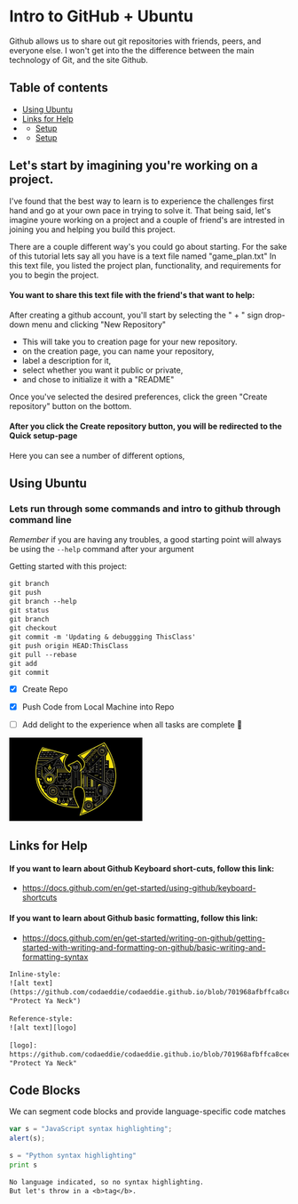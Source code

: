 # Intro to GitHub + Ubuntu
Github allows us to share out git repositories with friends, peers, and everyone else.
I won't get into the the difference between the main technology of Git, and the site Github.

## Table of contents
* [Using Ubuntu](https://github.com/codaeddie/Getting-started-with-Github/blob/main/README.md#using-ubuntu)
* [Links for Help](https://github.com/codaeddie/Getting-started-with-Github/blob/main/README.md#links-for-help)
* * [Setup](#setup)
* * [Setup](#setup)


## Let's start by imagining you're working on a project.
I've found that the best way to learn is to experience the challenges first hand and go at your own pace in trying to solve it. That being said, let's imagine youre working on a project and a couple of friend's are intrested in joining you and helping you build this project.

There are a couple different way's you could go about starting. For the sake of this tutorial lets say all you have is a text file named "game_plan.txt"
In this text file, you listed the project plan, functionality, and requirements for you to begin the project. 

#### You want to share this text file with the friend's that want to help:

After creating a github account, you'll start by selecting the " + " sign drop-down menu and clicking "New Repository"
 - This will take you to creation page for your new repository.
 - on the creation page, you can name your repository,
 - label a description for it, 
 - select whether you want it public or private, 
 - and chose to initialize it with a "README"

Once you've selected the desired preferences, click the green "Create repository" button on the bottom.

#### After you click the Create repository button, you will be redirected to the Quick setup-page

Here you can see a number of different options, 

## Using Ubuntu
### Lets run through some commands and intro to github through command line 

_Remember_ if you are having any troubles, a good starting point will always be using the ```--help``` command after your argument

Getting started with this project:
```
git branch
git push
git branch --help
git status
git branch
git checkout
git commit -m 'Updating & debuggging ThisClass'
git push origin HEAD:ThisClass
git pull --rebase
git add
git commit
```

- [x] Create Repo 
- [x] Push Code from Local Machine into Repo
- [ ] Add delight to the experience when all tasks are complete :tada:


![alt text](https://github.com/codaeddie/Getting-started-with-Github/blob/9873b1b0c2fcc367419f8c501a19a2ddec5d5c7f/images/wu.png "Protect Ya Neck")

## Links for Help

#### If you want to learn about Github Keyboard short-cuts, follow this link:
- https://docs.github.com/en/get-started/using-github/keyboard-shortcuts
#### If you want to learn about Github basic formatting, follow this link:
- https://docs.github.com/en/get-started/writing-on-github/getting-started-with-writing-and-formatting-on-github/basic-writing-and-formatting-syntax


```
Inline-style: 
![alt text](https://github.com/codaeddie/codaeddie.github.io/blob/701968afbffca8ceedd13bdd1a6987e81734c011/images/wu.png "Protect Ya Neck")

Reference-style: 
![alt text][logo]

[logo]: https://github.com/codaeddie/codaeddie.github.io/blob/701968afbffca8ceedd13bdd1a6987e81734c011/images/wu.png  "Protect Ya Neck"
```
## Code Blocks 
We can segment code blocks and provide language-specific code matches

```javascript
var s = "JavaScript syntax highlighting";
alert(s);
```
 
```python
s = "Python syntax highlighting"
print s
```
 
```
No language indicated, so no syntax highlighting. 
But let's throw in a <b>tag</b>.
```

